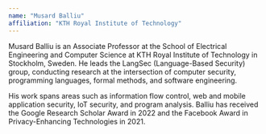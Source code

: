 ```yaml
---
name: "Musard Balliu"
affiliation: "KTH Royal Institute of Technology"
---
```


Musard Balliu is an Associate Professor at the School of Electrical Engineering and Computer Science at KTH Royal Institute of Technology in Stockholm, Sweden.
He leads the LangSec (Language-Based Security) group, conducting research at the intersection of computer security, programming languages, formal methods, and software engineering.

His work spans areas such as information flow control, web and mobile application security, IoT security, and program analysis.
Balliu has received the Google Research Scholar Award in 2022 and the Facebook Award in Privacy-Enhancing Technologies in 2021.
